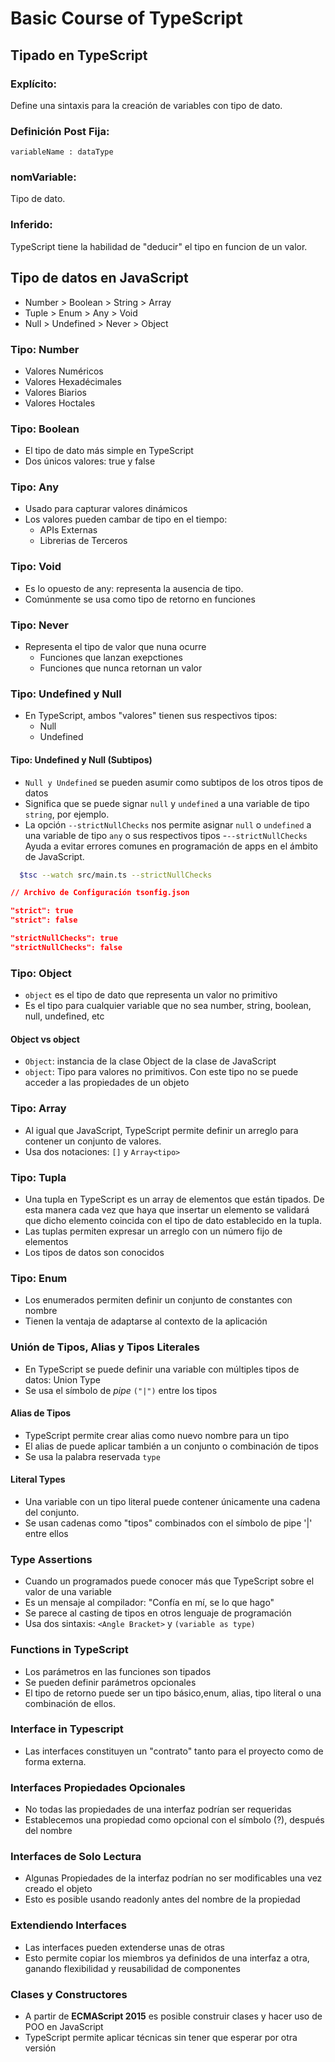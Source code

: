 # Basic Course of TypeScript

## Tipado en TypeScript

### Explícito:

Define una sintaxis para la creación de variables con tipo de dato.

### Definición Post Fija:

`variableName : dataType`

### nomVariable:

Tipo de dato.

### Inferido:

TypeScript tiene la habilidad de "deducir" el tipo en funcion de un valor.

## Tipo de datos en JavaScript

- Number > Boolean > String > Array
- Tuple > Enum > Any > Void
- Null > Undefined > Never > Object

### Tipo: Number

- Valores Numéricos
- Valores Hexadécimales
- Valores Biarios
- Valores Hoctales

### Tipo: Boolean

- El tipo de dato más simple en TypeScript
- Dos únicos valores: true y false

### Tipo: Any

- Usado para capturar valores dinámicos
- Los valores pueden cambar de tipo en el tiempo:
  - APIs Externas
  - Librerias de Terceros

### Tipo: Void

- Es lo opuesto de any: representa la ausencia de tipo.
- Comúnmente se usa como tipo de retorno en funciones

### Tipo: Never

- Representa el tipo de valor que nuna ocurre
  - Funciones que lanzan exepctiones
  - Funciones que nunca retornan un valor

### Tipo: Undefined y Null

- En TypeScript, ambos "valores" tienen sus respectivos tipos:
  - Null
  - Undefined

#### Tipo: Undefined y Null (Subtipos)

- `Null y Undefined` se pueden asumir como subtipos de los otros tipos de datos
- Significa que se puede signar `null` y `undefined` a una variable de tipo `string`, por ejemplo.
- La opción `--strictNullChecks` nos permite asignar `null` o `undefined` a una variable de tipo `any` o sus respectivos tipos -`--strictNullChecks` Ayuda a evitar errores comunes en programación de apps en el ámbito de JavaScript.

```Bash
  $tsc --watch src/main.ts --strictNullChecks
```

```JSON
// Archivo de Configuración tsonfig.json

"strict": true
"strict": false

"strictNullChecks": true
"strictNullChecks": false
```

### Tipo: Object

- `object` es el tipo de dato que representa un valor no primitivo
- Es el tipo para cualquier variable que no sea number, string, boolean, null, undefined, etc

#### Object vs object

- `Object`: instancia de la clase Object de la clase de JavaScript
- `object`: Tipo para valores no primitivos. Con este tipo no se puede acceder a las propiedades de un objeto

### Tipo: Array

- Al igual que JavaScript, TypeScript permite definir un arreglo para contener un conjunto de valores.
- Usa dos notaciones: `[]` y `Array<tipo>`

### Tipo: Tupla

- Una tupla en TypeScript es un array de elementos que están tipados. De esta manera cada vez que haya que insertar un elemento se validará que dicho elemento coincida con el tipo de dato establecido en la tupla.
- Las tuplas permiten expresar un arreglo con un número fijo de elementos
- Los tipos de datos son conocidos

### Tipo: Enum

- Los enumerados permiten definir un conjunto de constantes con nombre
- Tienen la ventaja de adaptarse al contexto de la aplicación

### Unión de Tipos, Alias y Tipos Literales

- En TypeScript se puede definir una variable con múltiples tipos de datos: Union Type
- Se usa el símbolo de _pipe_ `("|")` entre los tipos

#### Alias de Tipos

- TypeScript permite crear alias como nuevo nombre para un tipo
- El alias de puede aplicar también a un conjunto o combinación de tipos
- Se usa la palabra reservada `type`

#### Literal Types

- Una variable con un tipo literal puede contener únicamente una cadena del conjunto.
- Se usan cadenas como "tipos" combinados con el símbolo de pipe '|' entre ellos

### Type Assertions

- Cuando un programados puede conocer más que TypeScript sobre el valor de una variable
- Es un mensaje al compilador: "Confía en mí, se lo que hago"
- Se parece al casting de tipos en otros lenguaje de programación
- Usa dos sintaxis: `<Angle Bracket>` y `(variable as type)`

### Functions in TypeScript
- Los parámetros en las funciones son tipados
- Se pueden definir parámetros opcionales
- El tipo de retorno puede ser un tipo básico,enum, alias, tipo literal o una combinación de ellos.


### Interface in Typescript
- Las interfaces constituyen un "contrato" tanto para el proyecto como de forma externa.

### Interfaces Propiedades Opcionales
- No todas las propiedades de una interfaz podrían ser requeridas
- Establecemos una propiedad como opcional con el símbolo (?), después del nombre

### Interfaces de Solo Lectura
- Algunas Propiedades de la interfaz podrían no ser modificables una vez creado el objeto
- Esto es posible usando readonly antes del nombre de la propiedad

### Extendiendo Interfaces
- Las interfaces pueden extenderse unas de otras
- Esto permite copiar los miembros ya definidos de una interfaz a otra, ganando flexibilidad y reusabilidad de componentes

### Clases y Constructores
- A partir de **ECMAScript 2015** es posible construir clases y hacer uso de POO en JavaScript
- TypeScript permite aplicar técnicas sin tener que esperar por otra versión